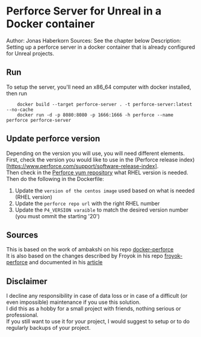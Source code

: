 # Perforce Server for Unreal in a Docker container

Author: Jonas Haberkorn
Sources: See the chapter below
Description: Setting up a perforce server in a docker container that is already configured for Unreal projects.


## Run

To setup the server, you'll need an x86_64 computer with docker installed, then run  

```
    docker build --target perforce-server . -t perforce-server:latest --no-cache
    docker run -d -p 8080:8080 -p 1666:1666 -h perforce --name perforce perforce-server
```  

## Update perforce version

Depending on the version you will use, you will need different elements. First, check the version you would like to use in the (Perforce release index)[https://www.perforce.com/support/software-release-index].  
Then check in the [Perforce yum repository](https://package.perforce.com/yum/) what RHEL version is needed.
Then do the following in the Dockerfile: 
1. Update the `version of the centos image` used based on what is needed (RHEL version)
2. Update the `perforce repo url` with the right RHEL number
3. Update the `P4_VERSION varaible` to match the desired version number (you must ommit the starting '20')


## Sources

This is based on the work of ambakshi on his repo [docker-perforce](https://github.com/ambakshi/docker-perforce)  
It is also based on the changes described by Froyok in his repo [froyok-perforce](https://github.com/Froyok/froyok-perforce) and documented in his [article](https://www.froyok.fr/blog/2018-09-setting-up-perforce-with-docker-for-unreal-engine-4/page.html)

## Disclaimer

I decline any responsibility in case of data loss or in case of a difficult (or even impossible) maintenance if you use this solution.  
I did this as a hobby for a small project with friends, nothing serious or professional.  
If you still want to use it for your project, I would suggest to setup or to do regularly backups of your project.  
